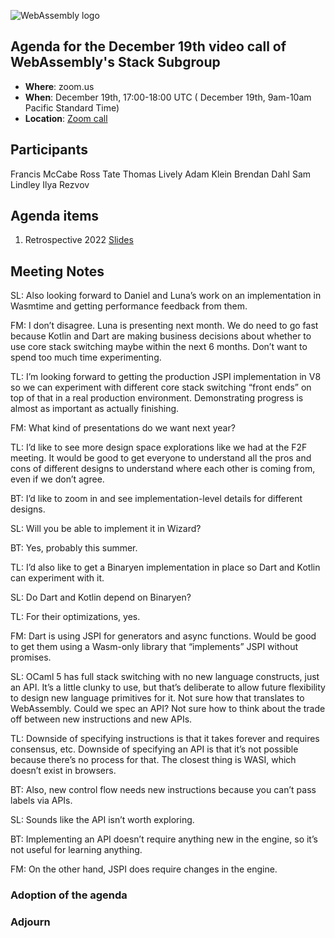 ![WebAssembly logo](/images/WebAssembly.png)

## Agenda for the December 19th video call of WebAssembly's Stack Subgroup

- **Where**: zoom.us
- **When**:  December 19th, 17:00-18:00 UTC ( December 19th, 9am-10am Pacific Standard Time)
- **Location**: [Zoom call](https://zoom.us/j/91846860726?pwd=NVVNVmpvRVVFQkZTVzZ1dTFEcXgrdz09)


## Participants
Francis McCabe
Ross Tate
Thomas Lively
Adam Klein
Brendan Dahl
Sam Lindley
Ilya Rezvov


## Agenda items

1. Retrospective 2022 [Slides](https://docs.google.com/presentation/d/1d4nxBZDz3zjnuoHfXkLb-cwiBTsWQ4Ynktbn7KaIW1k/edit?usp=sharing)


## Meeting Notes

SL: Also looking forward to Daniel and Luna’s work on an implementation in Wasmtime and getting performance feedback from them.

FM: I don’t disagree. Luna is presenting next month. We do need to go fast because Kotlin and Dart are making business decisions about whether to use core stack switching maybe within the next 6 months. Don’t want to spend too much time experimenting.

TL: I’m looking forward to getting the production JSPI implementation in V8 so we can experiment with different core stack switching “front ends” on top of that in a real production environment. Demonstrating progress is almost as important as actually finishing.

FM: What kind of presentations do we want next year?

TL: I’d like to see more design space explorations like we had at the F2F meeting. It would be good to get everyone to understand all the pros and cons of different designs to understand where each other is coming from, even if we don’t agree.

BT: I’d like to zoom in and see implementation-level details for different designs.

SL: Will you be able to implement it in Wizard?

BT: Yes, probably this summer.

TL: I’d also like to get a Binaryen implementation in place so Dart and Kotlin can experiment with it.

SL: Do Dart and Kotlin depend on Binaryen?

TL: For their optimizations, yes.

FM: Dart is using JSPI for generators and async functions. Would be good to get them using a Wasm-only library that “implements” JSPI without promises.

SL: OCaml 5 has full stack switching with no new language constructs, just an API. It’s a little clunky to use, but that’s deliberate to allow future flexibility to design new language primitives for it. Not sure how that translates to WebAssembly. Could we spec an API? Not sure how to think about the trade off between new instructions and new APIs.

TL: Downside of specifying instructions is that it takes forever and requires consensus, etc. Downside of specifying an API is that it’s not possible because there’s no process for that. The closest thing is WASI, which doesn’t exist in browsers.

BT: Also, new control flow needs new instructions because you can’t pass labels via APIs.

SL: Sounds like the API isn’t worth exploring.

BT: Implementing an API doesn’t require anything new in the engine, so it’s not useful for learning anything.

FM: On the other hand, JSPI does require changes in the engine.


### Adoption of the agenda

### Adjourn

